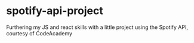 # spotify-api-project

Furthering my JS and react skills with a little project using the Spotify API, courtesy of CodeAcademy
